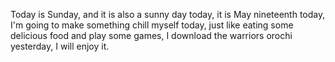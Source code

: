 Today is Sunday, and it is also a sunny day today, it is May nineteenth today, I'm going to make something chill myself today, just like eating some delicious food and play some games, I download the warriors orochi yesterday, I will enjoy it.
